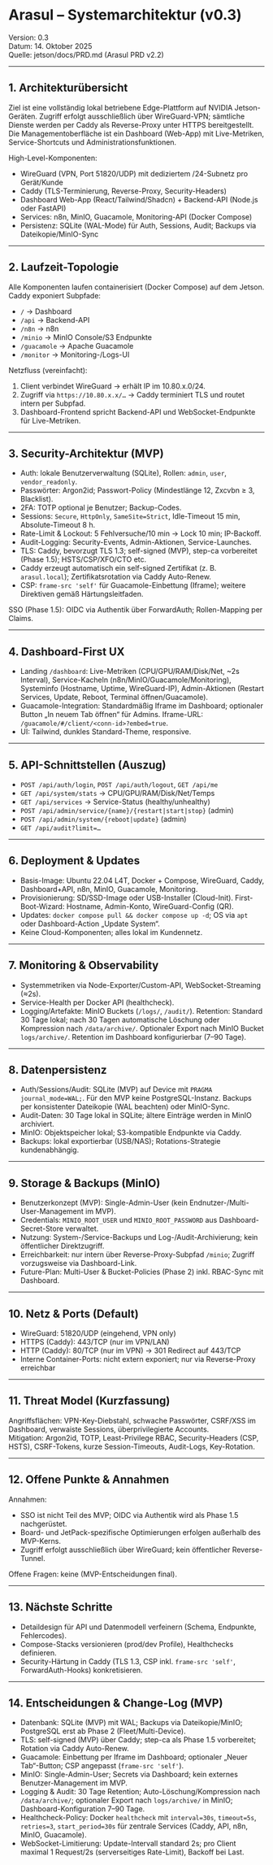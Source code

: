 # Arasul – Systemarchitektur (v0.3)

Version: 0.3  
Datum: 14. Oktober 2025  
Quelle: jetson/docs/PRD.md (Arasul PRD v2.2)

---

## 1. Architekturübersicht

Ziel ist eine vollständig lokal betriebene Edge-Plattform auf NVIDIA Jetson-Geräten. Zugriff erfolgt ausschließlich über WireGuard-VPN; sämtliche Dienste werden per Caddy als Reverse-Proxy unter HTTPS bereitgestellt. Die Managementoberfläche ist ein Dashboard (Web-App) mit Live-Metriken, Service-Shortcuts und Administrationsfunktionen.

High-Level-Komponenten:
- WireGuard (VPN, Port 51820/UDP) mit dediziertem /24-Subnetz pro Gerät/Kunde
- Caddy (TLS-Terminierung, Reverse-Proxy, Security-Headers)
- Dashboard Web-App (React/Tailwind/Shadcn) + Backend-API (Node.js oder FastAPI)
- Services: n8n, MinIO, Guacamole, Monitoring-API (Docker Compose)
- Persistenz: SQLite (WAL-Mode) für Auth, Sessions, Audit; Backups via Dateikopie/MinIO-Sync

---

## 2. Laufzeit-Topologie

Alle Komponenten laufen containerisiert (Docker Compose) auf dem Jetson. Caddy exponiert Subpfade:
- `/` → Dashboard
- `/api` → Backend-API
- `/n8n` → n8n
- `/minio` → MinIO Console/S3 Endpunkte
- `/guacamole` → Apache Guacamole
- `/monitor` → Monitoring-/Logs-UI

Netzfluss (vereinfacht):
1. Client verbindet WireGuard → erhält IP im 10.80.x.0/24.
2. Zugriff via `https://10.80.x.x/…` → Caddy terminiert TLS und routet intern per Subpfad.
3. Dashboard-Frontend spricht Backend-API und WebSocket-Endpunkte für Live-Metriken.

---

## 3. Security-Architektur (MVP)

- Auth: lokale Benutzerverwaltung (SQLite), Rollen: `admin`, `user`, `vendor_readonly`.
- Passwörter: Argon2id; Passwort-Policy (Mindestlänge 12, Zxcvbn ≥ 3, Blacklist).
- 2FA: TOTP optional je Benutzer; Backup-Codes.
- Sessions: `Secure`, `HttpOnly`, `SameSite=Strict`, Idle-Timeout 15 min, Absolute-Timeout 8 h.
- Rate-Limit & Lockout: 5 Fehlversuche/10 min → Lock 10 min; IP-Backoff.
- Audit-Logging: Security-Events, Admin-Aktionen, Service-Launches.
- TLS: Caddy, bevorzugt TLS 1.3; self-signed (MVP), step-ca vorbereitet (Phase 1.5); HSTS/CSP/XFO/CTO etc.
- Caddy erzeugt automatisch ein self-signed Zertifikat (z. B. `arasul.local`); Zertifikatsrotation via Caddy Auto-Renew.
- CSP: `frame-src 'self'` für Guacamole-Einbettung (Iframe); weitere Direktiven gemäß Härtungsleitfaden.

SSO (Phase 1.5): OIDC via Authentik über ForwardAuth; Rollen-Mapping per Claims.

---

## 4. Dashboard-First UX

- Landing `/dashboard`: Live-Metriken (CPU/GPU/RAM/Disk/Net, ~2s Interval), Service-Kacheln (n8n/MinIO/Guacamole/Monitoring), Systeminfo (Hostname, Uptime, WireGuard-IP), Admin-Aktionen (Restart Services, Update, Reboot, Terminal öffnen/Guacamole).
- Guacamole-Integration: Standardmäßig Iframe im Dashboard; optionaler Button „In neuem Tab öffnen“ für Admins. Iframe-URL: `/guacamole/#/client/<conn-id>?embed=true`.
- UI: Tailwind, dunkles Standard-Theme, responsive.

---

## 5. API-Schnittstellen (Auszug)

- `POST /api/auth/login`, `POST /api/auth/logout`, `GET /api/me`
- `GET /api/system/stats` → CPU/GPU/RAM/Disk/Net/Temps
- `GET /api/services` → Service-Status (healthy/unhealthy)
- `POST /api/admin/service/{name}/{restart|start|stop}` (admin)
- `POST /api/admin/system/{reboot|update}` (admin)
- `GET /api/audit?limit=…`

---

## 6. Deployment & Updates

- Basis-Image: Ubuntu 22.04 L4T, Docker + Compose, WireGuard, Caddy, Dashboard+API, n8n, MinIO, Guacamole, Monitoring.
- Provisionierung: SD/SSD-Image oder USB-Installer (Cloud-Init). First-Boot-Wizard: Hostname, Admin-Konto, WireGuard-Config (QR).
- Updates: `docker compose pull && docker compose up -d`; OS via `apt` oder Dashboard-Action „Update System“.
- Keine Cloud-Komponenten; alles lokal im Kundennetz.

---

## 7. Monitoring & Observability

- Systemmetriken via Node-Exporter/Custom-API, WebSocket-Streaming (≈2s).
- Service-Health per Docker API (healthcheck).
- Logging/Artefakte: MinIO Buckets (`/logs/`, `/audit/`). Retention: Standard 30 Tage lokal; nach 30 Tagen automatische Löschung oder Kompression nach `/data/archive/`. Optionaler Export nach MinIO Bucket `logs/archive/`. Retention im Dashboard konfigurierbar (7–90 Tage).

---

## 8. Datenpersistenz

- Auth/Sessions/Audit: SQLite (MVP) auf Device mit `PRAGMA journal_mode=WAL;`. Für den MVP keine PostgreSQL-Instanz. Backups per konsistenter Dateikopie (WAL beachten) oder MinIO-Sync.
- Audit-Daten: 30 Tage lokal in SQLite; ältere Einträge werden in MinIO archiviert.
- MinIO: Objektspeicher lokal; S3-kompatible Endpunkte via Caddy.
- Backups: lokal exportierbar (USB/NAS); Rotations-Strategie kundenabhängig.

---

## 9. Storage & Backups (MinIO)

- Benutzerkonzept (MVP): Single-Admin-User (kein Endnutzer-/Multi-User-Management im MVP).
- Credentials: `MINIO_ROOT_USER` und `MINIO_ROOT_PASSWORD` aus Dashboard-Secret-Store verwaltet.
- Nutzung: System-/Service-Backups und Log-/Audit-Archivierung; kein öffentlicher Direktzugriff.
- Erreichbarkeit: nur intern über Reverse-Proxy-Subpfad `/minio`; Zugriff vorzugsweise via Dashboard-Link.
- Future-Plan: Multi-User & Bucket-Policies (Phase 2) inkl. RBAC-Sync mit Dashboard.

---

## 10. Netz & Ports (Default)

- WireGuard: 51820/UDP (eingehend, VPN only)
- HTTPS (Caddy): 443/TCP (nur im VPN/LAN)
- HTTP (Caddy): 80/TCP (nur im VPN) → 301 Redirect auf 443/TCP
- Interne Container-Ports: nicht extern exponiert; nur via Reverse-Proxy erreichbar

---

## 11. Threat Model (Kurzfassung)

Angriffsflächen: VPN-Key-Diebstahl, schwache Passwörter, CSRF/XSS im Dashboard, verwaiste Sessions, überprivilegierte Accounts.  
Mitigation: Argon2id, TOTP, Least-Privilege RBAC, Security-Headers (CSP, HSTS), CSRF-Tokens, kurze Session-Timeouts, Audit-Logs, Key-Rotation.

---

## 12. Offene Punkte & Annahmen

Annahmen:
- SSO ist nicht Teil des MVP; OIDC via Authentik wird als Phase 1.5 nachgerüstet.
- Board- und JetPack-spezifische Optimierungen erfolgen außerhalb des MVP-Kerns.
- Zugriff erfolgt ausschließlich über WireGuard; kein öffentlicher Reverse-Tunnel.

Offene Fragen: keine (MVP-Entscheidungen final).

---

## 13. Nächste Schritte

- Detaildesign für API und Datenmodell verfeinern (Schema, Endpunkte, Fehlercodes).
- Compose-Stacks versionieren (prod/dev Profile), Healthchecks definieren.
- Security-Härtung in Caddy (TLS 1.3, CSP inkl. `frame-src 'self'`, ForwardAuth-Hooks) konkretisieren.

---

## 14. Entscheidungen & Change-Log (MVP)

- Datenbank: SQLite (MVP) mit WAL; Backups via Dateikopie/MinIO; PostgreSQL erst ab Phase 2 (Fleet/Multi-Device).
- TLS: self-signed (MVP) über Caddy; step-ca als Phase 1.5 vorbereitet; Rotation via Caddy Auto-Renew.
- Guacamole: Einbettung per Iframe im Dashboard; optionaler „Neuer Tab“-Button; CSP angepasst (`frame-src 'self'`).
- MinIO: Single-Admin-User; Secrets via Dashboard; kein externes Benutzer-Management im MVP.
- Logging & Audit: 30 Tage Retention; Auto-Löschung/Kompression nach `/data/archive/`; optionaler Export nach `logs/archive/` in MinIO; Dashboard-Konfiguration 7–90 Tage.
 - Healthcheck-Policy: Docker `healthcheck` mit `interval=30s`, `timeout=5s`, `retries=3`, `start_period=30s` für zentrale Services (Caddy, API, n8n, MinIO, Guacamole).
 - WebSocket-Limitierung: Update-Intervall standard 2s; pro Client maximal 1 Request/2s (serverseitiges Rate-Limit), Backoff bei Last.


